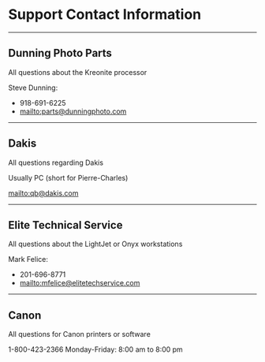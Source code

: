 # Support Contact Information

---

## Dunning Photo Parts

All questions about the Kreonite processor

Steve Dunning:

* 918-691-6225
* <mailto:parts@dunningphoto.com>

---
## Dakis

All questions regarding Dakis

Usually PC (short for Pierre-Charles)

<mailto:qb@dakis.com>

---

## Elite Technical Service

All questions about the LightJet or Onyx workstations

Mark Felice:

* 201-696-8771
* <mailto:mfelice@elitetechservice.com>

---

## Canon

All questions for Canon printers or software

1-800-423-2366
Monday-Friday: 8:00 am to 8:00 pm